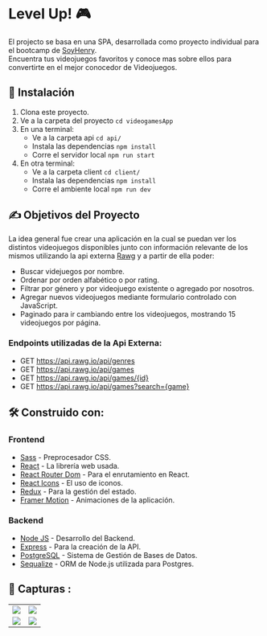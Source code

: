 # Level Up! 🎮

El projecto se basa en una SPA, desarrollada como proyecto individual para el bootcamp de [SoyHenry](https://www.soyhenry.com/). </br>
Encuentra tus videojuegos favoritos y conoce mas sobre ellos para convertirte en el mejor conocedor de Videojuegos.

## 🚀 Instalación
1. Clona este proyecto.
2. Ve a la carpeta del proyecto `cd videogamesApp`
3. En una terminal:
    * Ve a la carpeta api `cd api/`
    * Instala las dependencias `npm install`
    * Corre el servidor local `npm run start`
4. En otra terminal:
    * Ve a la carpeta client `cd client/`
    * Instala las dependencias `npm install`
    * Corre el ambiente local `npm run dev`

## ✍️ Objetivos del Proyecto

La idea general fue crear una aplicación en la cual se puedan ver los distintos videojuegos disponibles junto con información relevante de los mismos utilizando la api externa [Rawg](https://rawg.io/apidocs) y a partir de ella poder:

  - Buscar videjuegos por nombre.
  - Ordenar por orden alfabético o por rating.
  - Filtrar por género y por videojuego existente o agregado por nosotros.
  - Agregar nuevos videojuegos mediante formulario controlado con JavaScript.
  - Paginado para ir cambiando entre los videojuegos, mostrando 15 videojuegos por página.

### Endpoints utilizadas de la Api Externa:

  - GET https://api.rawg.io/api/genres
  - GET https://api.rawg.io/api/games
  - GET https://api.rawg.io/api/games/{id}
  - GET https://api.rawg.io/api/games?search={game}

## 🛠️ Construido con:

### Frontend

* [Sass](https://sass-lang.com/) - Preprocesador CSS.
* [React](https://es.reactjs.org/) - La librería web usada. 
* [React Router Dom](https://reactrouterdotcom.fly.dev/docs/en/v6) - Para el enrutamiento en React.
* [React Icons](https://react-icons.github.io/react-icons/) - El uso de iconos.
* [Redux](https://redux.js.org/) - Para la gestión del estado.
* [Framer Motion](https://www.framer.com/motion/) - Animaciones de la aplicación.

### Backend

* [Node JS](https://nodejs.org/es/) - Desarrollo del Backend.
* [Express](http://expressjs.com/) - Para la creación de la API.
* [PostgreSQL](https://www.postgresql.org/) - Sistema de Gestión de Bases de Datos.
* [Sequalize](https://sequelize.org/) - ORM de Node.js utilizada para Postgres.

## 📸 Capturas :

<table style="width:100%">
  <tr>
    <td>
      <img src="https://user-images.githubusercontent.com/82333673/161664002-d9a7b5d8-b9d0-4dc4-9cc3-420fa329d09b.jpeg">
    </td>
    <td>
      <img src="https://user-images.githubusercontent.com/82333673/161664126-f591293a-35c5-41dd-ad83-769e26eabc4f.jpeg">
    </td>
  </tr>
  <tr>
    <td>
      <img src="https://user-images.githubusercontent.com/82333673/161664024-f2077970-dee9-4c8f-9ab1-82e9df18eeca.jpeg">
    </td>
    <td>
      <img src="https://user-images.githubusercontent.com/82333673/161664080-c8cd7ad4-efba-4b69-ac3d-c89e07be6a9a.jpeg">
    </td>
  </tr>
</table>

